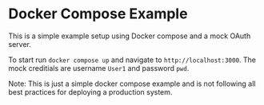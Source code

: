 # Docker Compose Example

This is a simple example setup using Docker compose and a mock OAuth server.

To start run `docker compose up` and navigate to `http://localhost:3000`.
The mock creditials are username `User1` and password `pwd`.

Note: This is just a simple docker compose example and is not following all best practices for deploying a production system.